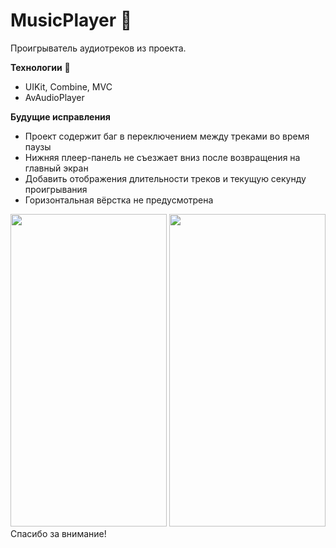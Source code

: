 # MusicPlayer :eyes:
Проигрыватель аудиотреков из проекта.

**Технологии** :wrench: 
- UIKit, Combine, MVC
- AvAudioPlayer

**Будущие исправления**
- Проект содержит баг в переключением между треками во время паузы
- Нижняя плеер-панель не съезжает вниз после возвращения на главный экран
- Добавить отображения длительности треков и текущую секунду проигрывания
- Горизонтальная вёрстка не предусмотрена

<img src="https://user-images.githubusercontent.com/120101941/272228777-e4e2d946-dd4e-467c-ba76-26b442d5fe8a.png" width="250" height="500" />
<img src="https://user-images.githubusercontent.com/120101941/272228952-f59bbe74-7777-453e-87e7-e600b8ff3368.png" width="250" height="500" />
Спасибо за внимание! 
